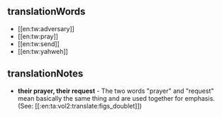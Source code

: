 ## translationWords

* [[en:tw:adversary]]
* [[en:tw:pray]]
* [[en:tw:send]]
* [[en:tw:yahweh]]

## translationNotes

* **their prayer, their request** - The two words "prayer" and "request" mean basically the same thing and are used together for emphasis. (See: [[:en:ta:vol2:translate:figs_doublet]])
